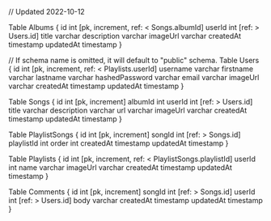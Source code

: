 // Updated 2022-10-12

Table Albums {
id int [pk, increment, ref: < Songs.albumId]
userId int [ref: > Users.id]
title varchar
description varchar
imageUrl varchar
createdAt timestamp
updatedAt timestamp
}

// If schema name is omitted, it will default to "public" schema.
Table Users {
id int [pk, increment, ref: < Playlists.userId]
username varchar
firstname varchar
lastname varchar
hashedPassword varchar
email varchar
imageUrl varchar
createdAt timestamp
updatedAt timestamp
}

Table Songs {
id int [pk, increment]
albumId int
userId int [ref: > Users.id]
title varchar
description varchar
url varchar
imageUrl varchar
createdAt timestamp
updatedAt timestamp
}

Table PlaylistSongs {
id int [pk, increment]
songId int [ref: > Songs.id]
playlistId int
order int
createdAt timestamp
updatedAt timestamp
}

Table Playlists {
id int [pk, increment, ref: < PlaylistSongs.playlistId]
userId int
name varchar
imageUrl varchar
createdAt timestamp
updatedAt timestamp
}

Table Comments {
id int [pk, increment]
songId int [ref: > Songs.id]
userId int [ref: > Users.id]
body varchar
createdAt timestamp
updatedAt timestamp
}
